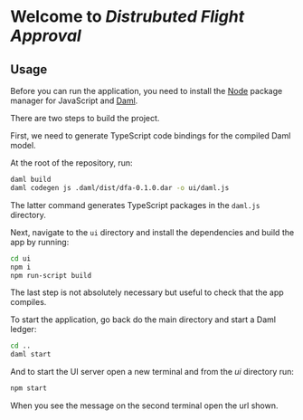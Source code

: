 # Welcome to _Distrubuted Flight Approval_

## Usage

Before you can run the application, you need to install the
[Node](https://docs.npmjs.com/downloading-and-installing-node-js-and-npm) package manager for JavaScript and [Daml](https://docs.daml.com/getting-started/installation.html).

There are two steps to build the project.

First, we need to generate TypeScript code bindings for the compiled Daml model.

At the root of the repository, run:

```sh
daml build
daml codegen js .daml/dist/dfa-0.1.0.dar -o ui/daml.js
```

The latter command generates TypeScript packages in the `daml.js` directory.

Next, navigate to the `ui` directory and install the dependencies and build the app by running:

```sh
cd ui
npm i
npm run-script build
```

The last step is not absolutely necessary but useful to check that the app compiles.

To start the application, go back do the main directory and start a Daml ledger:

```sh
cd ..
daml start
```

And to start the UI server open a new terminal and from the _ui_ directory run:

```sh
npm start
```

When you see the message on the second terminal open the url shown.

